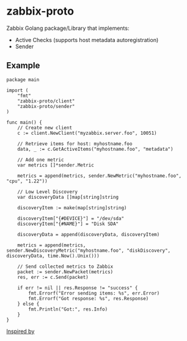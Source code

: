 zabbix-proto
==============================================================================

Zabbix Golang package/Library that implements:
- Active Checks (supports host metadata autoregistration)
- Sender

## Example

```
package main

import (
    "fmt"
    "zabbix-proto/client"
    "zabbix-proto/sender"
)

func main() {
    // Create new client
    c := client.NewClient("myzabbix.server.foo", 10051)

    // Retrieve items for host: myhostname.foo
    data, _ := c.GetActiveItems("myhostname.foo", "metadata")

    // Add one metric
    var metrics []*sender.Metric

    metrics = append(metrics, sender.NewMetric("myhostname.foo", "cpu", "1.22"))

    // Low Level Discovery
    var discoveryData []map[string]string

    discoveryItem := make(map[string]string)

    discoveryItem["{#DEVICE}"] = "/dev/sda"
    discoveryItem["{#NAME}"] = "Disk SDA"

    discoveryData = append(discoveryData, discoveryItem)

    metrics = append(metrics, sender.NewDiscoveryMetric("myhostname.foo", "diskDiscovery", discoveryData, time.Now().Unix()))

    // Send collected metrics to Zabbix
    packet := sender.NewPacket(metrics)
    res, err := c.Send(packet)

    if err != nil || res.Response != "success" {
        fmt.Errorf("Error sending items: %s", err.Error)
        fmt.Errorf("Got response: %s", res.Response)
    } else {
        fmt.Println("Got:", res.Info)
    }
}
```

[Inspired by](https://github.com/adubkov/go-zabbix)
